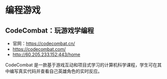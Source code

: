# 编程游戏

## CodeCombat：玩游戏学编程

- 官网：https://codecombat.cn/
- https://codecombat.com/
- http://60.205.233.152:443/home

CodeCombat 是一款基于游戏互动和项目式学习的计算机科学课程，学生可在其中编写真实代码并查看自己英雄角色的实时反应。